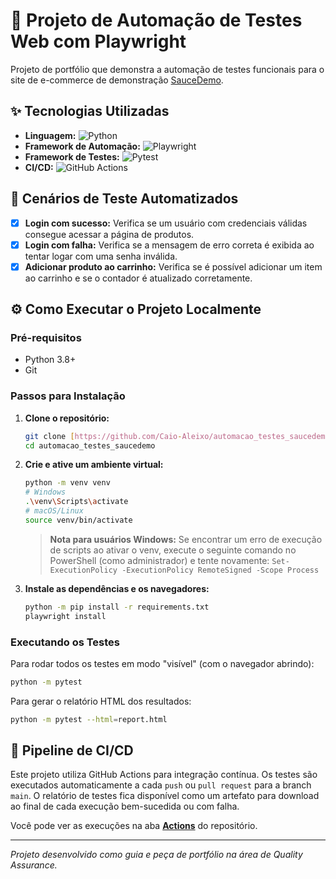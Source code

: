 # 🤖 Projeto de Automação de Testes Web com Playwright

Projeto de portfólio que demonstra a automação de testes funcionais para o site de e-commerce de demonstração [SauceDemo](https://www.saucedemo.com/).

## ✨ Tecnologias Utilizadas

* **Linguagem:** ![Python](https://img.shields.io/badge/Python-3776AB?style=for-the-badge&logo=python&logoColor=white)
* **Framework de Automação:** ![Playwright](https://img.shields.io/badge/Playwright-2EAD33?style=for-the-badge&logo=playwright&logoColor=white)
* **Framework de Testes:** ![Pytest](https://img.shields.io/badge/Pytest-0A9EDC?style=for-the-badge&logo=pytest&logoColor=white)
* **CI/CD:** ![GitHub Actions](https://img.shields.io/badge/GitHub_Actions-2088FF?style=for-the-badge&logo=github-actions&logoColor=white)

## 🧪 Cenários de Teste Automatizados

-   [x] **Login com sucesso:** Verifica se um usuário com credenciais válidas consegue acessar a página de produtos.
-   [x] **Login com falha:** Verifica se a mensagem de erro correta é exibida ao tentar logar com uma senha inválida.
-   [x] **Adicionar produto ao carrinho:** Verifica se é possível adicionar um item ao carrinho e se o contador é atualizado corretamente.

## ⚙️ Como Executar o Projeto Localmente

### Pré-requisitos
* Python 3.8+
* Git

### Passos para Instalação

1.  **Clone o repositório:**
    ```bash
    git clone [https://github.com/Caio-Aleixo/automacao_testes_saucedemo.git](https://github.com/Caio-Aleixo/automacao_testes_saucedemo.git)
    cd automacao_testes_saucedemo
    ```

2.  **Crie e ative um ambiente virtual:**
    ```bash
    python -m venv venv
    # Windows
    .\venv\Scripts\activate
    # macOS/Linux
    source venv/bin/activate
    ```
    > **Nota para usuários Windows:** Se encontrar um erro de execução de scripts ao ativar o venv, execute o seguinte comando no PowerShell (como administrador) e tente novamente:
    > `Set-ExecutionPolicy -ExecutionPolicy RemoteSigned -Scope Process`

3.  **Instale as dependências e os navegadores:**
    ```bash
    python -m pip install -r requirements.txt
    playwright install
    ```

### Executando os Testes

Para rodar todos os testes em modo "visível" (com o navegador abrindo):
```bash
python -m pytest
```

Para gerar o relatório HTML dos resultados:
```bash
python -m pytest --html=report.html
```

## 🚀 Pipeline de CI/CD

Este projeto utiliza GitHub Actions para integração contínua. Os testes são executados automaticamente a cada `push` ou `pull request` para a branch `main`. O relatório de testes fica disponível como um artefato para download ao final de cada execução bem-sucedida ou com falha.

Você pode ver as execuções na aba **[Actions](https://github.com/Caio-Aleixo/automacao_testes_saucedemo/actions)** do repositório.

---

*Projeto desenvolvido como guia e peça de portfólio na área de Quality Assurance.*
